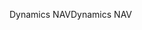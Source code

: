 <span data-ttu-id="17083-101">Dynamics NAV</span><span class="sxs-lookup"><span data-stu-id="17083-101">Dynamics NAV</span></span>